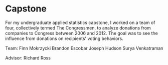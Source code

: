 # Capstone

For my undergraduate applied statistics capstone, I worked on a team of four, collectively termed The Congressmen, to analyze donations from companies to Congress between 2006 and 2012. The goal was to see the influence from donations on recipients' voting behaviors.

Team:
Finn Mokrzycki
Brandon Escobar
Joseph Hudson
Surya Venkatraman

Advisor:
Richard Ross
